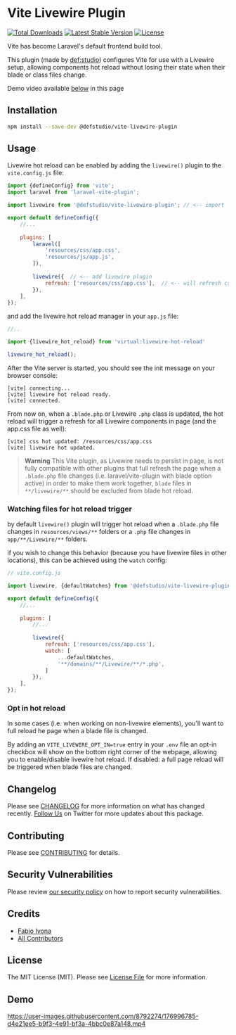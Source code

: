 # Vite Livewire Plugin

<a href="https://www.npmjs.com/package/@defstudio/vite-livewire-plugin"><img src="https://img.shields.io/npm/dt/@defstudio/vite-livewire-plugin" alt="Total Downloads"></a>
<a href="https://www.npmjs.com/package/@defstudio/vite-livewire-plugin"><img src="https://img.shields.io/npm/v/@defstudio/vite-livewire-plugin" alt="Latest Stable Version"></a>
<a href="https://www.npmjs.com/package/@defstudio/vite-livewire-plugin"><img src="https://img.shields.io/npm/l/@defstudio/vite-livewire-plugin" alt="License"></a>

Vite has become Laravel's default frontend build tool.

This plugin (made by [def:studio](https://twitter.com/FabioIvona)) configures Vite for use with a Livewire setup, allowing components hot reload without losing their state when their blade or class files change.

Demo video available [below](#demo) in this page

## Installation

```bash
npm install --save-dev @defstudio/vite-livewire-plugin
```

## Usage

Livewire hot reload can be enabled by adding the `livewire()` plugin to the `vite.config.js` file:

```js
import {defineConfig} from 'vite';
import laravel from 'laravel-vite-plugin';

import livewire from '@defstudio/vite-livewire-plugin'; // <-- import

export default defineConfig({
    //...
    
    plugins: [
        laravel([
            'resources/css/app.css',
            'resources/js/app.js',
        ]),
        
        livewire({  // <-- add livewire plugin
            refresh: ['resources/css/app.css'],  // <-- will refresh css (tailwind ) as well
        }),
    ],
});
```

and add the livewire hot reload manager in your `app.js` file:

```js
//..

import {livewire_hot_reload} from 'virtual:livewire-hot-reload'

livewire_hot_reload();
```

After the Vite server is started, you should see the init message on your browser console:

```
[vite] connecting...
[vite] livewire hot reload ready.
[vite] connected.
```

From now on, when a `.blade.php` or Livewire `.php` class is updated, the hot reload will trigger a refresh for all Livewire components in page (and the app.css file as well):

```
[vite] css hot updated: /resources/css/app.css
[vite] livewire hot updated.
```

> **Warning**
> This Vite plugin, as Livewire needs to persist in page, is not fully compatible with other plugins that full refresh the page when a `.blade.php` file changes (i.e. laravel/vite-plugin with blade option active)
> in order to make them work together, `blade` files in `**/livewire/**` should be excluded from blade hot reload.

### Watching files for hot reload trigger

by default `livewire()` plugin will trigger hot reload when a `.blade.php` file changes in `resources/views/**` folders or a  `.php` file changes in `app/**/Livewire/**` folders.

if you wish to change this behavior (because you have livewire files in other locations), this can be achieved using the `watch` config:

```js
// vite.config.js 

import livewire, {defaultWatches} from '@defstudio/vite-livewire-plugin';

export default defineConfig({
    //...
    
    plugins: [
        //...
        
        livewire({
            refresh: ['resources/css/app.css'],
            watch: [
                ...defaultWatches,
                '**/domains/**/Livewire/**/*.php',
            ]
        }),
    ],
});
```

### Opt in hot reload

In some cases (i.e. when working on non-livewire elements), you'll want to full reload he page when a blade file is changed.

By adding an `VITE_LIVEWIRE_OPT_IN=true` entry in your `.env` file an opt-in checkbox will show on the bottom right corner of the webpage, allowing you to enable/disable livewire hot reload. If disabled: a full page reload will be triggered when blade files are changed.

## Changelog

Please see [CHANGELOG](CHANGELOG.md) for more information on what has changed recently. [Follow Us](https://twitter.com/FabioIvona) on Twitter for more updates about this package.

## Contributing

Please see [CONTRIBUTING](.github/CONTRIBUTING.md) for details.

## Security Vulnerabilities

Please review [our security policy](../../security/policy) on how to report security vulnerabilities.

## Credits

- [Fabio Ivona](https://github.com/def-studio)
- [All Contributors](../../contributors)

## License

The MIT License (MIT). Please see [License File](LICENSE.md) for more information.

## Demo

https://user-images.githubusercontent.com/8792274/176996785-d4e21ee5-b9f3-4e91-bf3a-4bbc0e87a148.mp4
